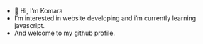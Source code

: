 - 👋 Hi, I’m Komara
- I’m interested in website developing and i’m currently learning javascript.
- And welcome to my github profile.
